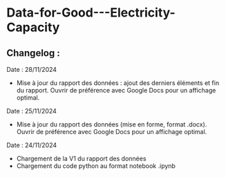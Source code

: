 # Data-for-Good---Electricity-Capacity


## Changelog :


Date : 28/11/2024
- Mise à jour du rapport des données : ajout des derniers éléments et fin du rapport. Ouvrir de préférence avec Google Docs pour un affichage optimal.
  

Date : 25/11/2024
- Mise à jour du rapport des données (mise en forme, format .docx). Ouvrir de préférence avec Google Docs pour un affichage optimal.


Date : 24/11/2024
- Chargement de la V1 du rapport des données
- Chargement du code python au format notebook .ipynb
